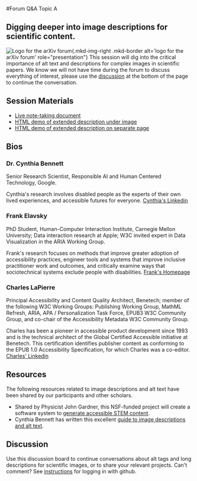 #Forum Q&A Topic A
## Digging deeper into image descriptions for scientific content.

![Logo for the arXiv forum](../../assets/arxiv-lockup-forum-bgcolor.png){.mkd-img-right .mkd-border alt='logo for the arXiv forum' role="presentation"}
This session will dig into the critical importance of alt text and descriptions for complex images in scientific papers. We know we will not have time during the forum to discuss everything of interest, please use the [discussion](#discussion) at the bottom of the page to continue the conversation.

## Session Materials
- [Live note-taking document](https://docs.google.com/document/d/1CqU1TlVG1AG8jwocjjwG3VD8zu-AsWHRFwa7Wk7smGI/edit?usp=sharing)
- [HTML demo of extended description under image](/materials/Extended_Description_Examples/ExtendedDetailsUnderImage.html)
- [HTML demo of extended description on separate page](/materials/Extended_Description_Examples/LinkToExtendedDetails.html)

## Bios
### Dr. Cynthia Bennett
Senior Research Scientist, Responsible AI and Human Centered Technology, Google.

Cynthia's research involves disabled people as the experts of their own lived experiences, and accessible futures for everyone. [Cynthia's Linkedin](https://www.linkedin.com/in/clb5590/)

### Frank Elavsky
PhD Student, Human-Computer Interaction Institute, Carnegie Mellon University; Data interaction research at Apple; W3C invited expert in Data Visualization in the ARIA Working Group.

Frank's research focuses on methods that improve greater adoption of accessibility practices, engineer tools and systems that improve inclusive practitioner work and outcomes, and critically examine ways that sociotechnical systems exclude people with disabilities. [Frank's Homepage](https://www.frank.computer/)

### Charles LaPierre
Principal Accessibility and Content Quality Architect, Benetech; member of the following W3C Working Groups: Publishing Working Group, MathML Refresh, ARIA, APA / Personalization Task Force, EPUB3 W3C Community Group, and co-chair of the Accessibility Metadata W3C Community Group.

Charles has been a pioneer in accessible product development since 1993 and is the technical architect of the Global Certified Accessible initiative at Benetech. This certification identifies publisher content as conforming to the EPUB 1.0 Accessibility Specification, for which Charles was a co-editor. [Charles' Linkedin](https://www.linkedin.com/in/charles-lapierre-8a16a13/)

## Resources
The following resources related to image descriptions and alt text have been shared by our participants and other scholars.

- Shared by Physicist John Gardner, this NSF-funded project will create a software system to [generate accessible STEM content](https://www.slu.edu/news/2022/december/nsf-convergence-accelerator-grant.php).
- Cynthia Bennett has written this excellent [guide to image descriptions and alt text](https://docs.google.com/document/d/1P62YxEDDfG4DAofnaPiO4Y665eK4rCCD_EwjtF87iBk/edit?usp=sharing).

## Discussion
Use this discussion board to continue conversations about alt tags and long descriptions for scientific images, or to share your relevant projects. Can't comment? See [instructions](getting-started.md) for logging in with github.
